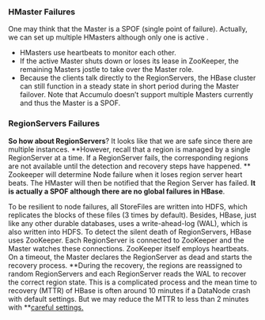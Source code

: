 ### HMaster Failures

One may think that the Master is a SPOF \(single point of failure\). Actually, we can set up multiple HMasters although only one is active .

* HMasters use heartbeats to monitor each other.
* If the active Master shuts down or loses its lease in ZooKeeper, the remaining Masters jostle to take over the Master role.
* Because the clients talk directly to the RegionServers, the HBase cluster can still function in a steady state in short period during the Master failover. Note that Accumulo doesn’t support multiple Masters currently and thus the Master is a SPOF.

### RegionServers Failures

**So how about RegionServers**? It looks like that we are safe since there are multiple instances. **However, recall that a region is managed by a single RegionServer at a time. If a RegionServer fails, the corresponding regions are not available until the detection and recovery steps have happened. ** Zookeeper will determine Node failure when it loses region server heart beats. The HMaster will then be notified that the Region Server has failed. **It is actually a SPOF although there are no global failures in HBase**.

To be resilient to node failures, all StoreFiles are written into HDFS, which replicates the blocks of these files \(3 times by default\). Besides, HBase, just like any other durable databases, uses a write-ahead-log \(WAL\), which is also written into HDFS. To detect the silent death of RegionServers, HBase uses ZooKeeper. Each RegionServer is connected to ZooKeeper and the Master watches these connections. ZooKeeper itself employs heartbeats. On a timeout, the Master declares the RegionServer as dead and starts the recovery process. **During the recovery, the regions are reassigned to random RegionServers and each RegionServer reads the WAL to recover the correct region state. This is a complicated process and the mean time to recovery \(MTTR\) of HBase is often around 10 minutes if a DataNode crash with default settings. But we may reduce the MTTR to less than 2 minutes with **[careful settings.](http://hortonworks.com/blog/introduction-to-hbase-mean-time-to-recover-mttr/)

